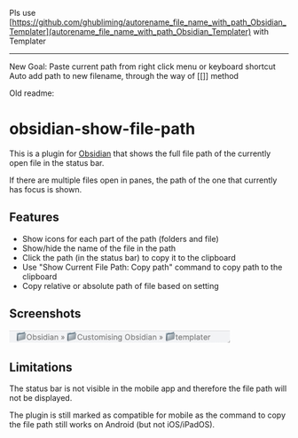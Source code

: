 Pls use [https://github.com/ghubliming/autorename_file_name_with_path_Obsidian_Templater](autorename_file_name_with_path_Obsidian_Templater) with Templater

---

New Goal:
Paste current path from right click menu or keyboard shortcut
Auto add path to new filename, through the way of [[]] method




Old readme:
# obsidian-show-file-path

This is a plugin for [Obsidian](https://obsidian.md/) that shows the full file path of the currently open file in the status bar.

If there are multiple files open in panes, the path of the one that currently has focus is shown.

## Features

- Show icons for each part of the path (folders and file)
- Show/hide the name of the file in the path
- Click the path (in the status bar) to copy it to the clipboard
- Use "Show Current File Path: Copy path" command to copy path to the clipboard
- Copy relative or absolute path of file based on setting

## Screenshots

![screenshot](images/screenshot.png)

## Limitations

The status bar is not visible in the mobile app and therefore the file path will not be displayed.

The plugin is still marked as compatible for mobile as the command to copy the file path still works on Android (but not iOS/iPadOS).
